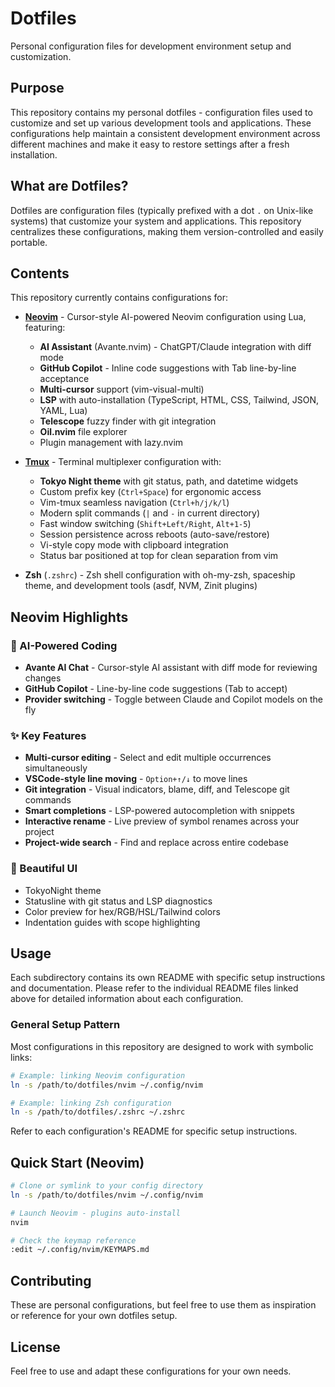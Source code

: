 # Dotfiles

Personal configuration files for development environment setup and customization.

## Purpose

This repository contains my personal dotfiles - configuration files used to customize and set up various development tools and applications. These configurations help maintain a consistent development environment across different machines and make it easy to restore settings after a fresh installation.

## What are Dotfiles?

Dotfiles are configuration files (typically prefixed with a dot `.` on Unix-like systems) that customize your system and applications. This repository centralizes these configurations, making them version-controlled and easily portable.

## Contents

This repository currently contains configurations for:

- **[Neovim](nvim/README.md)** - Cursor-style AI-powered Neovim configuration using Lua, featuring:
  - **AI Assistant** (Avante.nvim) - ChatGPT/Claude integration with diff mode
  - **GitHub Copilot** - Inline code suggestions with Tab line-by-line acceptance
  - **Multi-cursor** support (vim-visual-multi)
  - **LSP** with auto-installation (TypeScript, HTML, CSS, Tailwind, JSON, YAML, Lua)
  - **Telescope** fuzzy finder with git integration
  - **Oil.nvim** file explorer
  - Plugin management with lazy.nvim

- **[Tmux](tmux/README.md)** - Terminal multiplexer configuration with:
  - **Tokyo Night theme** with git status, path, and datetime widgets
  - Custom prefix key (`Ctrl+Space`) for ergonomic access
  - Vim-tmux seamless navigation (`Ctrl+h/j/k/l`)
  - Modern split commands (`|` and `-` in current directory)
  - Fast window switching (`Shift+Left/Right`, `Alt+1-5`)
  - Session persistence across reboots (auto-save/restore)
  - Vi-style copy mode with clipboard integration
  - Status bar positioned at top for clean separation from vim
  
- **Zsh** (`.zshrc`) - Zsh shell configuration with oh-my-zsh, spaceship theme, and development tools (asdf, NVM, Zinit plugins)

## Neovim Highlights

### 🤖 AI-Powered Coding
- **Avante AI Chat** - Cursor-style AI assistant with diff mode for reviewing changes
- **GitHub Copilot** - Line-by-line code suggestions (Tab to accept)
- **Provider switching** - Toggle between Claude and Copilot models on the fly

### ✨ Key Features
- **Multi-cursor editing** - Select and edit multiple occurrences simultaneously
- **VSCode-style line moving** - `Option+↑/↓` to move lines
- **Git integration** - Visual indicators, blame, diff, and Telescope git commands
- **Smart completions** - LSP-powered autocompletion with snippets
- **Interactive rename** - Live preview of symbol renames across your project
- **Project-wide search** - Find and replace across entire codebase

### 🎨 Beautiful UI
- TokyoNight theme
- Statusline with git status and LSP diagnostics
- Color preview for hex/RGB/HSL/Tailwind colors
- Indentation guides with scope highlighting

## Usage

Each subdirectory contains its own README with specific setup instructions and documentation. Please refer to the individual README files linked above for detailed information about each configuration.

### General Setup Pattern

Most configurations in this repository are designed to work with symbolic links:

```bash
# Example: linking Neovim configuration
ln -s /path/to/dotfiles/nvim ~/.config/nvim

# Example: linking Zsh configuration
ln -s /path/to/dotfiles/.zshrc ~/.zshrc
```

Refer to each configuration's README for specific setup instructions.

## Quick Start (Neovim)

```bash
# Clone or symlink to your config directory
ln -s /path/to/dotfiles/nvim ~/.config/nvim

# Launch Neovim - plugins auto-install
nvim

# Check the keymap reference
:edit ~/.config/nvim/KEYMAPS.md
```

## Contributing

These are personal configurations, but feel free to use them as inspiration or reference for your own dotfiles setup.

## License

Feel free to use and adapt these configurations for your own needs.

